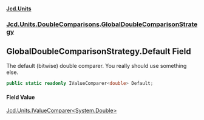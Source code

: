 #### [Jcd.Units](index.md 'index')
### [Jcd.Units.DoubleComparisons](Jcd.Units.DoubleComparisons.md 'Jcd.Units.DoubleComparisons').[GlobalDoubleComparisonStrategy](Jcd.Units.DoubleComparisons.GlobalDoubleComparisonStrategy.md 'Jcd.Units.DoubleComparisons.GlobalDoubleComparisonStrategy')

## GlobalDoubleComparisonStrategy.Default Field

The default (bitwise) double comparer. You really should use something else.

```csharp
public static readonly IValueComparer<double> Default;
```

#### Field Value
[Jcd.Units.IValueComparer&lt;](Jcd.Units.IValueComparer_T_.md 'Jcd.Units.IValueComparer<T>')[System.Double](https://docs.microsoft.com/en-us/dotnet/api/System.Double 'System.Double')[&gt;](Jcd.Units.IValueComparer_T_.md 'Jcd.Units.IValueComparer<T>')